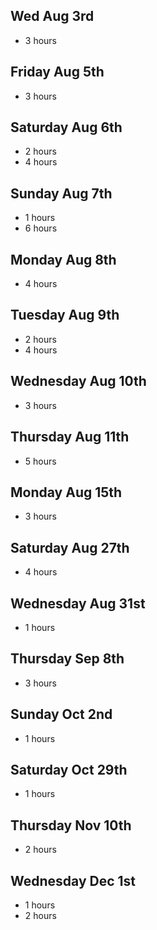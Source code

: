 ## Wed Aug 3rd

* 3 hours

## Friday Aug 5th

* 3 hours

## Saturday Aug 6th

* 2 hours
* 4 hours

## Sunday Aug 7th

* 1 hours
* 6 hours

## Monday Aug 8th

* 4 hours

## Tuesday Aug 9th

* 2 hours
* 4 hours

## Wednesday Aug 10th

* 3 hours

## Thursday Aug 11th

* 5 hours

## Monday Aug 15th

* 3 hours

## Saturday Aug 27th

* 4 hours

## Wednesday Aug 31st

* 1 hours

## Thursday Sep 8th

* 3 hours

## Sunday Oct 2nd

* 1 hours

## Saturday Oct 29th

* 1 hours

## Thursday Nov 10th

* 2 hours

## Wednesday Dec 1st

* 1 hours
* 2 hours